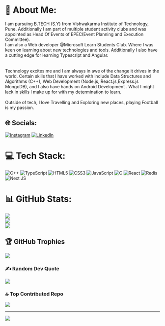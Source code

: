# 💫 About Me:
I am pursuing B.TECH (S.Y) from Vishwakarma Institute of Technology, Pune. Additionally I am part of multiple student activity clubs and was appointed as Head Of Events of EPEC(Event Planning and Execution Committee).<br>I am also a Web developer @Microsoft Learn Students Club. Where I was keen on learning about new technologies and tools. Additionally I also have a cutting edge for learning Typescript and Angular.<br><br><br>Technology excites me and I am always in awe of the change it drives in the world. Certain skills that I have worked with include Data Structures and Algorithms (C++), Web Development (Node.js, React.js,Express.js MongoDB), and I also have hands on Android Development . What I might lack in skills I make up for with my determination to learn. <br><br>Outside of tech, I love Travelling and Exploring new places, playing Football is my passion.


## 🌐 Socials:
[![Instagram](https://img.shields.io/badge/Instagram-%23E4405F.svg?logo=Instagram&logoColor=white)](https://instagram.com/neerajpathak7_10) [![LinkedIn](https://img.shields.io/badge/LinkedIn-%230077B5.svg?logo=linkedin&logoColor=white)](https://linkedin.com/in/https://www.linkedin.com/in/neeraj-pathak-527a682a9/) 

# 💻 Tech Stack:
![C++](https://img.shields.io/badge/c++-%2300599C.svg?style=for-the-badge&logo=c%2B%2B&logoColor=white) ![TypeScript](https://img.shields.io/badge/typescript-%23007ACC.svg?style=for-the-badge&logo=typescript&logoColor=white) ![HTML5](https://img.shields.io/badge/html5-%23E34F26.svg?style=for-the-badge&logo=html5&logoColor=white) ![CSS3](https://img.shields.io/badge/css3-%231572B6.svg?style=for-the-badge&logo=css3&logoColor=white) ![JavaScript](https://img.shields.io/badge/javascript-%23323330.svg?style=for-the-badge&logo=javascript&logoColor=%23F7DF1E) ![C](https://img.shields.io/badge/c-%2300599C.svg?style=for-the-badge&logo=c&logoColor=white) ![React](https://img.shields.io/badge/react-%2320232a.svg?style=for-the-badge&logo=react&logoColor=%2361DAFB) ![Redis](https://img.shields.io/badge/redis-%23DD0031.svg?style=for-the-badge&logo=redis&logoColor=white) ![Next JS](https://img.shields.io/badge/Next-black?style=for-the-badge&logo=next.js&logoColor=white)
# 📊 GitHub Stats:
![](https://github-readme-stats.vercel.app/api?username=Neerajpathak07&theme=shadow_blue&hide_border=false&include_all_commits=false&count_private=false)<br/>
![](https://github-readme-streak-stats.herokuapp.com/?user=Neerajpathak07&theme=shadow_blue&hide_border=false)<br/>
![](https://github-readme-stats.vercel.app/api/top-langs/?username=Neerajpathak07&theme=shadow_blue&hide_border=false&include_all_commits=false&count_private=false&layout=compact)

## 🏆 GitHub Trophies
![](https://github-profile-trophy.vercel.app/?username=Neerajpathak07&theme=onedark&no-frame=true&no-bg=false&margin-w=4)

### ✍️ Random Dev Quote
![](https://quotes-github-readme.vercel.app/api?type=horizontal&theme=radical)

### 🔝 Top Contributed Repo
![](https://github-contributor-stats.vercel.app/api?username=Neerajpathak07&limit=5&theme=dark&combine_all_yearly_contributions=true)

---
[![](https://visitcount.itsvg.in/api?id=Neerajpathak07&icon=0&color=0)](https://visitcount.itsvg.in)

<!-- Proudly created with GPRM ( https://gprm.itsvg.in ) -->
